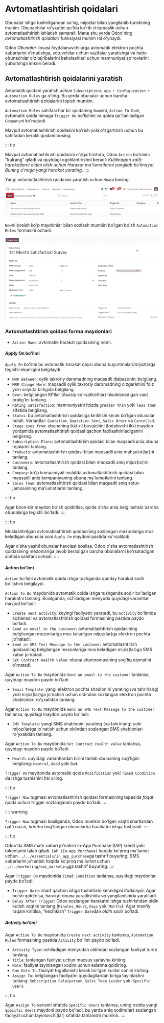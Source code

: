 # Avtomatlashtirish qoidalari

Obunalar ishga tushirilgandan so'ng, mijozlar bilan yangilanib turishning muhim. Obunachılar ro'yxatini qo'lda ko'rib chiqmaslik uchun avtomatlashtirish ishlatish samarali. Mana shu yerda Odoo'ning *avtomatlashtirish qoidalari* funksiyasi muhim rol o'ynaydi.

Odoo *Obunalar* ilovasi foydalanuvchilarga avtomatik elektron pochta xabarlarini o'rnatishga, sotuvchilar uchun vazifalar yaratishga va hatto obunachılar o'z tajribalarini baholashlari uchun mamnuniyat so'rovlarini yuborishga imkon beradi.

## Avtomatlashtirish qoidalarini yaratish

Avtomatik qoidani yaratish uchun `Subscriptions app ‣ Configuration ‣ Automation Rules` ga o'ting. Bu yerda obunalar uchun barcha avtomatlashtirish qoidalarini topish mumkin.

`Automation Rules` sahifasi har bir qoidaning `Name`ini, `Action To Do`ni, avtomatik qoida nimaga `Trigger On` bo'lishini va qoida qo'llaniladigan `Company`ni ko'rsatadi.

Mavjud avtomatlashtirish qoidasini ko'rish yoki o'zgartirish uchun bu sahifadan kerakli qoidani bosing.

::: tip

Mavjud avtomatlashtirish qoidasini o'zgartirishda, Odoo `Action` bo'limini "kulrang" qiladi va quyidagi ogohlantirishni beradi: *Kutilmagan xatti-harakatlarni oldini olish uchun Harakat ma'lumotlarini yangilab bo'lmaydi. Buning o'rniga yangi harakat yarating.*
::::

Yangi avtomatlashtirish qoidasini yaratish uchun `New`ni bosing.

![Odoo Obunalar ilovasidagi Avtomatlashtirish qoidalari sahifasi.](automatic_alerts/automation-rules-page.png)

`New`ni bosish ko'p maydonlar bilan sozlash mumkin bo'lgan bo'sh `Automation Rules` formasini ochadi.

![Odoo Obunalar ilovasidagi Avtomatlashtirish qoidalari formasining namunasi.](automatic_alerts/automation-rules-form.png)

### Avtomatlashtirish qoidasi forma maydonlari

- `Action Name`: avtomatik harakat qoidasining nomi.

#### Apply On bo'limi

`Apply On` bo'limi bu avtomatik harakat qaysi obuna buyurtmalari/mijozlarga tegishli ekanligini belgilaydi.

- `MRR Between`: oylik takroriy daromadning maqsadli diabazonini belgilang.
- `MRR Change More`: maqsadli oylik takroriy daromadning o'zgarishini foiz yoki valyuta birligida belgilang.
- `Over`: belgilangan KPIlar (Asosiy ko'rsatkichlar) hisoblanadigan vaqt oralig'ini tanlang.
- `Rating Satisfaction`: mamnuniyatni foizda `greater than` yoki `less than` sifatida belgilang.
- `Status`: bu avtomatlashtirish qoidasiga kiritilishi kerak bo'lgan obunalar holati. Variantlar: `Quotation`, `Quotation Sent`, `Sales Order` va `Cancelled`.
- `Stage goes from`: obunaning ikki xil bosqichini ifodalovchi ikki maydon yordamida avtomatlashtirish qoidasi qachon faollashtiriladiganini belgilang.
- `Subscription Plans`: avtomatlashtirish qoidasi bilan maqsadli aniq obuna rejalarini tanlang.
- `Products`: avtomatlashtirish qoidasi bilan maqsadli aniq mahsulot(lar)ni tanlang.
- `Customers`: avtomatlashtirish qoidasi bilan maqsadli aniq mijoz(lar)ni tanlang.
- `Company`: ko'p kompaniyali muhitda avtomatlashtirish qoidasi bilan maqsadli aniq kompaniyaning obuna ma'lumotlarini tanlang.
- `Sales Team`: avtomatlashtirish qoidasi bilan maqsadli aniq sotuv jamoasining ma'lumotlarini tanlang.

::: tip

Agar biron-bir maydon bo'sh qoldirilsa, qoida o'sha aniq belgilashsiz barcha obunalarga tegishli bo'ladi.
::::

::: tip

Moslashtirilgan avtomatlashtirish qoidasining sozlangan mezonlariga mos keladigan obunalar soni `Apply On` maydoni pastida ko'rsatiladi.

Agar o'sha yashil obunalar havolasi bosilsa, Odoo o'sha avtomatlashtirish qoidasining mezonlariga javob beradigan barcha obunalarni ko'rsatadigan alohida sahifani ochadi.
::::

#### Action bo'limi

`Action` bo'limi avtomatik qoida ishga tushganda qanday harakat sodir bo'lishini belgilaydi.

`Action To Do` maydonida avtomatik qoida ishga tushganda sodir bo'ladigan harakatni tanlang. Bosilganda, ochiladigan menyuda quyidagi variantlar mavjud bo'ladi:

- `Create next activity`: keyingi faoliyatni yaratadi, bu `Activity` bo'limida sozlanadi va avtomatlashtirish qoidasi formasining pastida paydo bo'ladi.
- `Send an email to the customer`: avtomatlashtirish qoidasining belgilangan mezonlariga mos keladigan mijoz(lar)ga elektron pochta jo'natadi.
- `Send an SMS Text Message to the customer`: avtomatlashtirish qoidasining belgilangan mezonlariga mos keladigan mijoz(lar)ga SMS xabar jo'natadi.
- `Set Contract Health value`: obuna shartnomasining sog'liq qiymatini o'rnatadi.

Agar `Action To Do` maydonida `Send an email to the customer` tanlansa, quyidagi maydon paydo bo'ladi:

- `Email Template`: yangi elektron pochta shablonini yarating (va tahrirlang) *yoki* mijoz(lar)ga jo'natish uchun oldindan sozlangan elektron pochta shablonlari ro'yxatidan tanlang.

Agar `Action To Do` maydonida `Send an SMS Text Message to the customer` tanlansa, quyidagi maydon paydo bo'ladi:

- `SMS Template`: yangi SMS shablonini yarating (va tahrirlang) *yoki* mijoz(lar)ga jo'natish uchun oldindan sozlangan SMS shablonlari ro'yxatidan tanlang.

Agar `Action To Do` maydonida `Set Contract Health value` tanlansa, quyidagi maydon paydo bo'ladi:

- `Health`: quyidagi variantlardan birini tanlab obunaning sog'ligini belgilang: `Neutral`, `Good` yoki `Bad`.

`Trigger On` maydonida avtomatik qoida `Modification` yoki `Timed Condition` da ishga tushishini hal qiling.

::: tip

`Trigger Now` tugmasi avtomatlashtirish qoidasi formasining tepasida *faqat* qoida uchun trigger sozlanganda paydo bo'ladi.
::::

:::: warning

`Trigger Now` tugmasi bosilganda, Odoo mumkin bo'lgan vaqtli shartlardan qat'i nazar, *barcha* bog'langan obunalarda harakatni ishga tushiradi.
::::

::: tip

Odoo'da SMS matn xabari jo'natish In-App Purchase (IAP) kredit yoki tokenlarini talab qiladi. `IAP (In-App Purchase)` haqida ko'proq ma'lumot uchun `../../essentials/in_app_purchase`ga tashrif buyuring. SMS xabarlarini jo'natish haqida ko'proq ma'lumot uchun `../../marketing/sms_marketing`ga tashrif buyuring.
::::

Agar `Trigger On` maydonida `Timed Condition` tanlansa, quyidagi maydonlar paydo bo'ladi:

- `Trigger Date`: shart qachon ishga tushirilishi kerakligini ifodalaydi. Agar bo'sh qoldirilsa, harakat obuna yaratilishida *va* yangilanishida yaratiladi.
- `Delay After Trigger`: Odoo sozlangan harakatni ishga tushirishdan oldin kutish vaqtini tanlang (`Minutes`, `Hours`, `Days` yoki `Months`). Agar manfiy raqam kiritilsa, "kechikish" `Trigger Date`dan *oldin* sodir bo'ladi.

##### Activity bo'limi

Agar `Action To Do` maydonida `Create next activity` tanlansa, `Automation Rules` formasining pastida `Activity` bo'limi paydo bo'ladi.

- `Activity Type`: ochiladigan menyudan oldindan sozlangan faoliyat turini tanlang.
- `Title`: tanlangan faoliyat uchun maxsus sarlavha kiriting.
- `Note`: faoliyat tayinlangan xodim uchun eslatma qoldiring.
- `Due Date In`: faoliyat tugallanishi kerak bo'lgan kunlar sonini kiriting.
- `Assign To`: belgilangan faoliyatni quyidagilardan biriga tayinlashni tanlang: `Subscription Salesperson`, `Sales Team Leader` yoki `Specific Users`.

::: tip

Agar `Assign To` varianti sifatida `Specific Users` tanlansa, uning ostida yangi `Specific Users` maydoni paydo bo'ladi, bu yerda aniq xodim(lar) sozlangan faoliyat uchun tayinlovchi(lar) sifatida tanlanishi mumkin.
::::